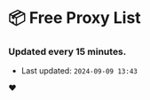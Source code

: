 # :package: Free Proxy List
### Updated every 15 minutes.

- Last updated: `2024-09-09 13:43`

:heart:
